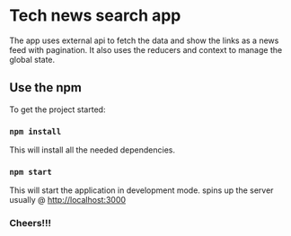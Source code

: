 # Tech news search app

The app uses external api to fetch the data and show the links as a news feed with pagination. It also uses the reducers and context to manage the global state.

## Use the npm

To get the project started:

### `npm install`

This will install all the needed dependencies.

### `npm start`

This will start the application in development mode. spins up the server usually @ [http://localhost:3000](http://localhost:3000)

### Cheers!!!
